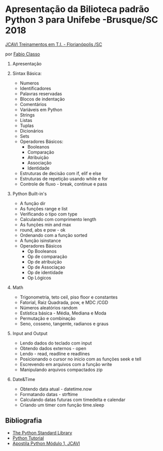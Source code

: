 

Apresentação da Bilioteca padrão Python 3  para Unifebe -Brusque/SC 2018
====================================================================

[JCAVI Treinamentos em T.I. - Florianópolis /SC](http://www.jcavitreinamentos.com.br/)

por [Fabio Classo](https://www.linkedin.com/in/fabio-reis-classo-46881425/)

1. Apresentação
2. Sintax Básica:
    - Numeros 
    - Identificadores 
    - Palavras reservadas
    - Blocos de indentação 
    - Comentários 
    - Variáveis em Python 
    - Strings
    - Listas 
    - Tuplas 
    - Dicionários
    - Sets 
    - Operadores Básicos:
        - Booleanos 
        - Comparação 
        - Atribuição 
        - Associação 
        - Identidade 
    - Estruturas de decisão com if, elif e else 
    - Estruturas de repetição usando while e for 
    - Controle de fluxo - break, continue e pass 

3. Python Built-in's
    - A função dir 
    - As funções range e list
    - Verificando o tipo com type
    - Calculando com comprimento length
    - As funções min and max
    - round, abs e  pow - ok
    - Ordenando com  a função sorted
    - A função isinstance
    - Operadores Básicos
        - Op Booleanos
        - Op de comparação
        - Op de atribuição
        - Op de Associaçao
        - Op de identidade
        - Op  Lógicos

4. Math
    - Trigonometria, teto ceil, piso floor e constantes 
    - Fatorial, Raiz Quadrada, pow, e MDC /CGD 
    - Números aleatórios random
    - Estística básica - Média, Mediana e Moda
    - Permutação e combinação 
    - Seno, cosseno, tangente, radianos e graus

5. Input and Output
    - Lendo dados do teclado com input
    - Obtendo dados externos - open
    - Lendo - read, readline e readlines
    - Posicionando o cursor no inicio com as funções seek e tell
    - Escrevendo em arquivos com a função write
    - Manipulando arquivos compactados zip

6. Date&Time
    - Obtendo data atual - datetime.now
    - Formatando datas - strftime
    - Calculando datas futuras com timedelta e calendar
    - Criando um timer com função time.sleep


Bibliografia
------------
+ [The Python Standard Library](https://docs.python.org/3/library/index.html)
+ [Python Tutorial](https://docs.python.org/3/tutorial/index.html)
+ [Apostila Python Módulo 1, JCAVI](drive.google.com/open?id=1d1GcjenjelR5j3TuYEOmeEOdK18LjeUs)

